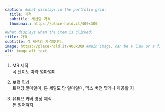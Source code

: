 ```yaml
---
caption: #what displays in the portfolio grid:
  title: 가격
  subtitle: 세션당 가격
  thumbnail: https://place-hold.it/400x300
  
#what displays when the item is clicked:
title: 가격
subtitle: 각 세션의 가격입니다. 
image: https://place-hold.it/400x300 #main image, can be a link or a file in assets/img/portfolio
alt: image alt text
---
```



1. MR 제작  
  곡 난이도 따라 얼마얼마  

2. 보컬 믹싱  
  트랙당 얼마얼마, 튠 세밀도 당 얼마얼마, 믹스 버전 몇개나 제공할 지  

3. 유튜브 커버 영상 제작  
  돈 벌어야지  
